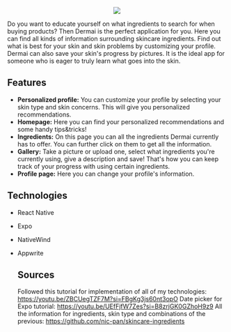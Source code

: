 <p align="center">
  <img src="https://github.com/InesFrederickx/Dermai/assets/91268819/50048943-e8bd-49e5-9c5f-7d07f0f97ccb" />
</p>
Do you want to educate yourself on what ingredients to search for when buying products? Then Dermai is the perfect application for you. Here you can find all kinds of information surrounding skincare ingredients. Find out what is best for your skin and skin problems by customizing your profile. Dermai can also save your skin's progress by pictures. It is the ideal app for someone who is eager to truly learn what goes into the skin.

## Features
- **Personalized profile:** You can customize your profile by selecting your skin type and skin concerns. This will give you personalized recommendations.
- **Homepage:** Here you can find your personalized recommendations and some handy tips&tricks!
- **Ingredients:** On this page you can all the ingredients Dermai currently has to offer. You can further click on them to get all the information.
- **Gallery:** Take a picture or upload one, select what ingredients you're currently using, give a description and save! That's how you can keep track of your progress with using certain ingredients.
- **Profile page:** Here you can change your profile's information.

## Technologies
- React Native
- Expo
- NativeWind
- Appwrite

  ## Sources
  Followed this tutorial for implementation of all of my technologies: https://youtu.be/ZBCUegTZF7M?si=FBgKg3js60nt3opO
  Date picker for Expo tutorial: https://youtu.be/UEfFjfW7Zes?si=B8zrjGK0GZhoH9z9
  All the information for ingredients, skin type and combinations of the previous: https://github.com/nic-pan/skincare-ingredients
